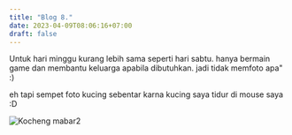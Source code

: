 ```yaml
---
title: "Blog 8."
date: 2023-04-09T08:06:16+07:00
draft: false
---
```


Untuk hari minggu kurang lebih sama seperti hari sabtu. hanya bermain game dan membantu keluarga apabila dibutuhkan. jadi tidak memfoto apa" :)

eh tapi sempet foto kucing sebentar karna kucing saya tidur di mouse saya :D

![Kocheng mabar2](/images/mabar-kocheng2.jpg)